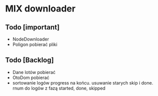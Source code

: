 # MIX downloader

## Todo [important]
- NodeDownloader
- Poligon pobierać pliki


## Todo [Backlog]
 - Dane lotów pobierać
- OtoDom pobierać
- sortowanie logów progress na końcu. usuwanie starych skip i done. rnum do logów z fazą started, done, skipped
